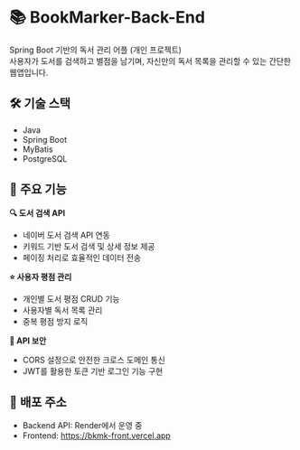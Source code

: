 # 📚 BookMarker-Back-End
Spring Boot 기반의 독서 관리 어플 (개인 프로젝트)  
사용자가 도서를 검색하고 별점을 남기며, 자신만의 독서 목록을 관리할 수 있는 간단한 웹앱입니다.

## 🛠️ 기술 스택
- Java
- Spring Boot
- MyBatis
- PostgreSQL

## 🎯 주요 기능
**🔍  도서 검색 API**
- 네이버 도서 검색 API 연동
- 키워드 기반 도서 검색 및 상세 정보 제공
- 페이징 처리로 효율적인 데이터 전송

**⭐ 사용자 평점 관리**
- 개인별 도서 평점 CRUD 기능
- 사용자별 독서 목록 관리
- 중복 평점 방지 로직

**🔐 API 보안**
- CORS 설정으로 안전한 크로스 도메인 통신
- JWT를 활용한 토큰 기반 로그인 기능 구현

## 📌 배포 주소  
- Backend API: Render에서 운영 중
- Frontend: https://bkmk-front.vercel.app
